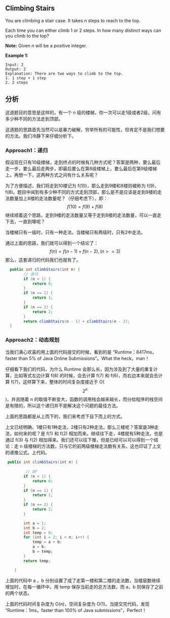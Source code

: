 ## Climbing Stairs

You are climbing a stair case. It takes *n* steps to reach to the top.

Each time you can either climb 1 or 2 steps. In how many distinct ways can you climb to the top?

**Note:** Given *n* will be a positive integer.

**Example 1:**

```
Input: 2
Output: 2
Explanation: There are two ways to climb to the top.
1. 1 step + 1 step
2. 2 steps
```

## 分析

这道题目的意思是这样的，有一个 n 级的楼梯，你一次可以走1级或者2级，问有多少种不同的方法走到顶部。

这道题的思路首先当然可以是暴力破解，穷举所有的可能性，但肯定不是我们想要的方法。我们冷静下来仔细分析下。

### Approach1：递归

假设现在只有10级楼梯，走到终点的时候有几种方式呢？答案是两种，要么最后走一步，要么最后走两步，即最后要么在第8级楼梯上，要么最后在第9级楼梯上。再想一下，这两种方式之间有什么关系呢？

为了方便描述，我们将走到10楼记为 f(10)，那么走到9楼和8楼则被称为 f(9)，f(8)。题目中闻到有多少种不同的方式走到顶部，那么是不是应该是走到9楼的走法数量加上8楼的走法数量呢？（仔细考虑下），即：
$$
f(10) = f(9) + f(8)
$$
继续顺着这个思路，走到9楼的走法数量又等于走到8楼的走法数量，可以一直走下去，一直到哪呢？

当楼梯只有一级时，只有一种走法，当楼梯只有两级时，只有2中走法。

通过上面的思路，我们就可以得到一个结论了：
$$
f(n) = f(n-1) + f(n-2),(n>=3)
$$
那么，这套递归的代码我们也就有了。

```java
  public int climbStairs(int n) {
        // 递归
        if (n < 1) {
            return 0;
        }
        if (n == 1) {
            return 1;
        }
        if (n == 2) {
            return 2;
        }
        return climbStairs(n - 1) + climbStairs(n - 2);
  }
```

### Approach2：动态规划

当我们满心欢喜的用上面的代码提交的时候，看到的是 “Runtime：8417ms，faster than 5% of Java Online Submissions”。What the heck，man！

仔细看下我们的代码，为什么 Runtime 会那么长，因为涉及到了大量的重复计算，比如等式左边计算 f(8) 的时候，会去计算 f(7) 和 f(6)，而右边本来就会去计算 f(7)，这样算下来，整体的时间复杂度接近于 O($$2^n$$)，并且随着 n 的取值不断变大，函数的调用栈会越来越长，而分给程序的栈空间是有限的，所以这个递归并不是解决这个问题的最佳方法。

上面的思路都是从上而下的，我们来考虑下自下而上的方式。

上文已经明确，1楼只有1种走法，2楼只有2种走法，那么三楼呢？答案是3种走法，如何来的呢？是 f(1) 和 f(2) 相加而来。继续往下走，4楼就有5种走法，也是通过 f(3) 与 f(2) 相加得来。我们还可以往下推，但是已经可以可以得到一个结论：走 n 级楼梯的方法数，只与它的前两级楼梯走法数有关系，这也印证了上文的递推公式。上代码。

```java
 public int climbStairs(int n) {
       
         // DP
        if (n < 1) {
            return 0;
        }
        if (n == 1) {
            return 1;
        }
        if (n == 2) {
            return 2;
        }

        int a = 1;
        int b = 2;
        int temp = 0;
        for (int i = 2; i < n; i++) {
            temp = a + b;
            a = b;
            b = temp;
        }
        return temp;

    }
```

上面的代码中 a ，b 分别设置了成了走第一楼和第二楼的走法数，当楼层数继续增加时，在每一循环中，用 temp 保存当前走的总方法数，而 a，b 则保存了之前的两个状态。

上面的代码时间复杂度为 O(n)，空间复杂度为 O(1)。当提交完代码，发现 “Runtime：1ms，faster than 100% of Java submissions”，Perfect！

